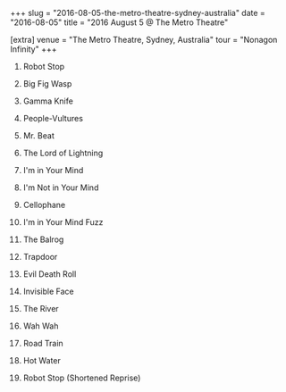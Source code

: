 +++
slug = "2016-08-05-the-metro-theatre-sydney-australia"
date = "2016-08-05"
title = "2016 August 5 @ The Metro Theatre"

[extra]
venue = "The Metro Theatre, Sydney, Australia"
tour = "Nonagon Infinity"
+++


 1. Robot Stop

 2. Big Fig Wasp

 3. Gamma Knife

 4. People-Vultures

 5. Mr. Beat

 6. The Lord of Lightning

 7. I'm in Your Mind

 8. I'm Not in Your Mind

 9. Cellophane

10. I'm in Your Mind Fuzz

11. The Balrog

12. Trapdoor

13. Evil Death Roll

14. Invisible Face

15. The River

16. Wah Wah

17. Road Train

18. Hot Water

19. Robot Stop
    (Shortened Reprise)


